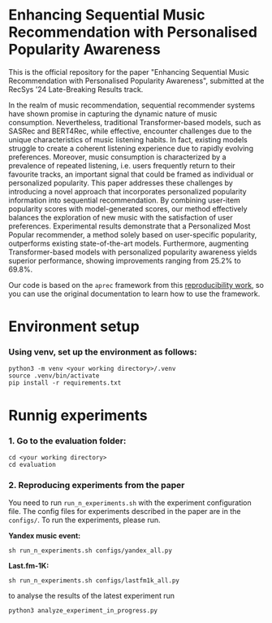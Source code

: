 # Enhancing Sequential Music Recommendation with Personalised Popularity Awareness

This is the official repository for the paper "Enhancing Sequential Music Recommendation with Personalised Popularity Awareness", submitted at the RecSys '24 Late-Breaking Results track. 

In the realm of music recommendation, sequential recommender systems have shown promise in capturing the dynamic nature of music consumption. Nevertheless, traditional Transformer-based models, such as SASRec and BERT4Rec, while effective, encounter challenges due to the unique characteristics of music listening habits. In fact, existing models struggle to create a coherent listening experience due to rapidly evolving preferences. Moreover, music consumption is characterized by a prevalence of repeated listening, i.e. users frequently return to their favourite tracks, an important signal that could be framed as individual or personalized popularity. This paper addresses these challenges by introducing a novel approach that incorporates personalized popularity information into sequential recommendation. By combining user-item popularity scores with model-generated scores, our method effectively balances the exploration of new music with the satisfaction of user preferences.
Experimental results demonstrate that a Personalized Most Popular recommender, a method solely based on user-specific popularity, outperforms existing state-of-the-art models.
Furthermore, augmenting Transformer-based models with personalized popularity awareness yields superior performance, showing improvements ranging from 25.2% to 69.8%.

Our code is based on the `aprec` framework from this [reproducibility work](https://github.com/asash/bert4rec_repro), so you can use the original documentation to learn how to use the framework. 

# Environment setup

### Using venv, set up the environment as follows:

```
python3 -m venv <your working directory>/.venv
source .venv/bin/activate
pip install -r requirements.txt 
```

# Runnig experiments

### 1.  Go to the evaluation folder: 
```
cd <your working directory>
cd evaluation
```

### 2. Reproducing experiments from the paper
You need to run `run_n_experiments.sh` with the experiment configuration file.
The config files for experiments described in the paper are in the `configs/`. 
To run the experiments, please run.

**Yandex music event:**

```
sh run_n_experiments.sh configs/yandex_all.py
```

**Last.fm-1K:**

```
sh run_n_experiments.sh configs/lastfm1k_all.py
```

to analyse the results of the latest experiment run 

```
python3 analyze_experiment_in_progress.py
```
